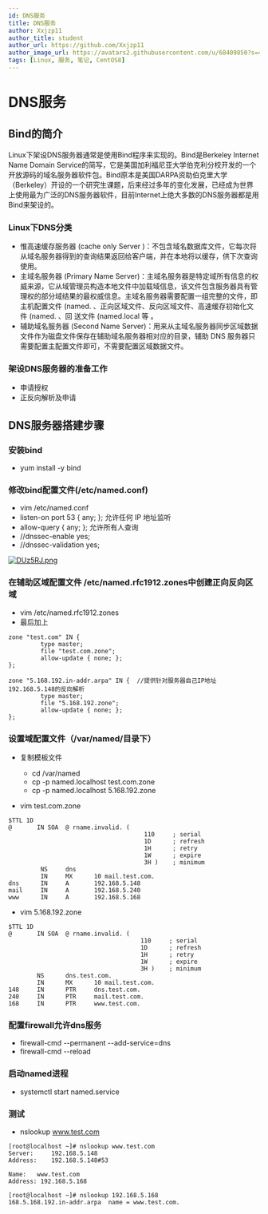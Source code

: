 ```yaml
---
id: DNS服务
title: DNS服务
author: Xxjzp11
author_title: student
author_url: https://github.com/Xxjzp11
author_image_url: https://avatars2.githubusercontent.com/u/68409850?s=460&u=144d3c818e76fe4b88687db84279fad48b198818&v=4
tags: [Linux, 服务, 笔记, CentOS8]
---
```


# DNS服务

## Bind的简介

Linux下架设DNS服务器通常是使用Bind程序来实现的。Bind是Berkeley Internet Name Domain Service的简写，它是美国加利福尼亚大学伯克利分校开发的一个开放源码的域名服务器软件包。Bind原本是美国DARPA资助伯克里大学（Berkeley）开设的一个研究生课题，后来经过多年的变化发展，已经成为世界上使用最为广泛的DNS服务器软件，目前Internet上绝大多数的DNS服务器都是用Bind来架设的。

<!--truncate-->

### Linux下DNS分类

- 惟高速缓存服务器 (cache only Server )：不包含域名数据库文件，它每次将从域名服务器得到的查询结果返回给客户端，并在本地将以缓存，供下次查询使用。
- 主域名服务器 (Primary Name Server)：主域名服务器是特定域所有信息的权威来源，它从域管理员构造本地文件中加载域信息，该文件包含服务器具有管理权的部分域结果的最权威信息。主域名服务器需要配置一组完整的文件，即主机配置文件 (named. 、正向区域文件、反向区域文件、高速缓存初始化文件 (named. 、回 送文件 (named.local 等 。
- 辅助域名服务器 (Second Name Server)：用来从主域名服务器同步区域数据文件作为磁盘文件保存在辅助域名服务器相对应的目录，辅助 DNS 服务器只需要配置主配置文件即可，不需要配置区域数据文件。

### 架设DNS服务器的准备工作

- 申请授权
- 正反向解析及申请

## DNS服务器搭建步骤

### 安装bind

- yum install -y bind

### 修改bind配置文件(/etc/named.conf)

- vim /etc/named.conf
- listen-on port 53 { any; };      允许任何 IP 地址监听
- allow-query     { any; };           允许所有人查询
- //dnssec-enable yes;
- //dnssec-validation yes;

[![DUz5RJ.png](https://s3.ax1x.com/2020/11/25/DUz5RJ.png)](https://imgchr.com/i/DUz5RJ)

### 在辅助区域配置文件 /etc/named.rfc1912.zones中创建正向反向区域

- vim /etc/named.rfc1912.zones
- 最后加上

```
zone "test.com" IN {
         type master;
         file "test.com.zone";
         allow-update { none; };
};

zone "5.168.192.in-addr.arpa" IN {  //提供针对服务器自己IP地址192.168.5.148的反向解析
         type master;
         file "5.168.192.zone";		
         allow-update { none; };
};
```

### 设置域配置文件（/var/named/目录下）

- 复制模板文件
  - cd /var/named
  - cp -p named.localhost test.com.zone
  - cp -p named.localhost 5.168.192.zone

- vim test.com.zone

```
$TTL 1D
@       IN SOA  @ rname.invalid. (
                                      110     ; serial
                                      1D      ; refresh
                                      1H      ; retry
                                      1W      ; expire
                                      3H )    ; minimum
      	 NS		dns
      	 IN		MX      10 mail.test.com.
dns      IN		A       192.168.5.148
mail     IN		A       192.168.5.240
www      IN		A       192.168.5.168
```

- vim 5.168.192.zone

```
$TTL 1D
@       IN SOA  @ rname.invalid. (
                                     110     ; serial
                                     1D      ; refresh
                                     1H      ; retry
                                     1W      ; expire
                                     3H )    ; minimum
      	NS      dns.test.com.
      	IN      MX      10 mail.test.com.
148     IN      PTR     dns.test.com.
240     IN      PTR     mail.test.com.
168     IN      PTR     www.test.com.
```

### 配置firewall允许dns服务

- firewall-cmd --permanent --add-service=dns
- firewall-cmd --reload 

### 启动named进程

- systemctl start named.service

### 测试

- nslookup www.test.com

```
[root@localhost ~]# nslookup www.test.com
Server:		192.168.5.148
Address:	192.168.5.148#53

Name:	www.test.com
Address: 192.168.5.168

[root@localhost ~]# nslookup 192.168.5.168
168.5.168.192.in-addr.arpa	name = www.test.com.
```

